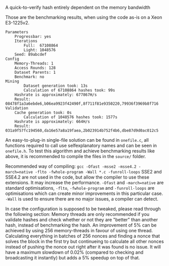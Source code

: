 A quick-to-verify hash entirely dependent on the memory bandwidth

Those are the benchmarking results, when using the code as-is on a Xeon E3-1225v2.
```
Parameters
	Progressbar: yes
	Iterations
		Full:  67108864
		Light: 1048576
	Seed: 89abcdef
Config
	Memory-Threads: 1
	Access Rounds: 128
	Dataset Parents: 1
	Benchmark: no
Mining
        Dataset generation took: 13s                                            
        Calculation of 67108864 hashes took: 99s                                
	Hashrate is approximately: 677867H/s
	Result: 08478f1a3a6ebde6,b06ea9923f42490f,8f711f81e9350220,79936f3969b8f716
Validation
	Cache generation took: 0s
        Calculation of 1048576 hashes took: 1577s                               
	Hashrate is approximately: 664H/s
	Result: 031a9f57fc194560,da16e57a8a19faea,2b023914b752f4b6,dbe87d9d0ac012c5

```

An easy-to-plug-in single-file solution can be found in `onefile.c`, all functions required to call use selfexplanatory names and can be seen in `onefile.h`. To test this algorithm and achieve benchmarking results like above, it is recommended to compile the files in the `source/` folder.

Recommended way of compiling: `gcc -Ofast -msse2 -msse4.2 -march=native -flto -fwhole-program -Wall *.c -funroll-loops`
SSE2 and SSE4.2 are not used in the code, but allow the compiler to use these extensions. It may increase the performance.
`-Ofast` and `-march=native` are standard optimisations, `-flto`, `-fwhole-program` and `-funroll-loops` are optimisations which can create minor improvements in this particular case.
`-Wall` is used to ensure there are no major issues, a compiler can detect.

In case the configuration is supposed to be tweaked, please read through the following section:
Memory threads are only recommended if you validate hashes and check whether or not they are "better" than another hash, instead of benchmarking the hash. An improvement of 5% can be achieved by using 256 memory-threads in favour of using one thread.
Calculating everything in batches of 256 nonces and finding a nonce that solves the block in the first try but continueing to calculate all other nonces instead of pushing the nonce out right after it was found is no issue. It will have a maximum slowdown of 0.02% (compared to checking and broadcasting it instantly) but adds a 5% speedup on top of that.
